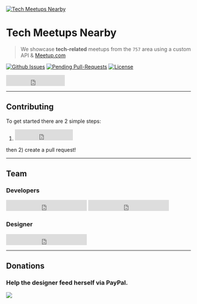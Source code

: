 <a href="http://oduacm.github.io/meetups-nearby"><img src="https://avatars1.githubusercontent.com/u/4284691?v=3&s=200" title="Tech Meetups Nearby" alt="Tech Meetups Nearby"></a>

# Tech Meetups Nearby

> We showcase **tech-related** meetups from the `757` area using a custom API & <a href="http://meetup.com" target="_blank">Meetup.com</a>

[![Github Issues](http://githubbadges.herokuapp.com/oduacm/meetups-nearby/issues.svg?style=flat-square)](https://github.com/oduacm/meetups-nearby/issues) [![Pending Pull-Requests](http://githubbadges.herokuapp.com/oduacm/meetups-nearby/pulls.svg?style=flat-square)](https://github.com/oduacm/meetups-nearby/pulls) [![License](http://img.shields.io/:license-mit-blue.svg?style=flat-square)](http://badges.mit-license.org)

<iframe src="https://ghbtns.com/github-btn.html?user=oduacm&repo=meetups-nearby&type=star&count=true&size=large" frameborder="0" scrolling="0" width="160px" height="30px"></iframe>

---

## Contributing

To get started there are 2 simple steps:

1) <iframe src="https://ghbtns.com/github-btn.html?user=oduacm&repo=meetups-nearby&type=fork&count=true&size=large" frameborder="0" scrolling="0" width="158px" height="30px"></iframe>

then 2) create a pull request!

---

## Team

### Developers

<iframe src="https://ghbtns.com/github-btn.html?user=joshuajharris&type=follow&count=true&size=large" frameborder="0" scrolling="0" width="220px" height="30px"></iframe>

<iframe src="https://ghbtns.com/github-btn.html?user=aag1091&type=follow&count=true&size=large" frameborder="0" scrolling="0" width="220px" height="30px"></iframe>

### Designer

<iframe src="https://ghbtns.com/github-btn.html?user=fvcproductions&type=follow&count=true&size=large" frameborder="0" scrolling="0" width="220px" height="30px"></iframe>

---

## Donations

### Help the designer feed herself via PayPal.

<a href="http://paypal.me/fvcproductions" target="_blank"><img src="https://raw.github.com/xioTechnologies/PayPal-Button/master/PayPal%20Button.png"/></a>
